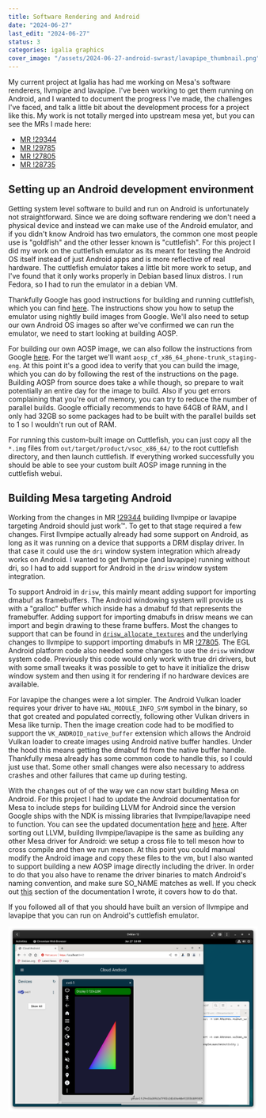 ```yaml
---
title: Software Rendering and Android
date: "2024-06-27"
last_edit: "2024-06-27"
status: 3
categories: igalia graphics
cover_image: "/assets/2024-06-27-android-swrast/lavapipe_thumbnail.png"
---
```


My current project at Igalia has had me working on Mesa's software renderers, llvmpipe and lavapipe. I've
been working to get them running on Android, and I wanted to document the progress I've made, the challenges
I've faced, and talk a little bit about the development process for a project like this. My work is not
totally merged into upstream mesa yet, but you can see the MRs I made here:

- [MR !29344](https://gitlab.freedesktop.org/mesa/mesa/-/merge_requests/29344)
- [MR !29785](https://gitlab.freedesktop.org/mesa/mesa/-/merge_requests/29785)
- [MR !27805](https://gitlab.freedesktop.org/mesa/mesa/-/merge_requests/27805)
- [MR !28735](https://gitlab.freedesktop.org/mesa/mesa/-/merge_requests/28735)

## Setting up an Android development environment

Getting system level software to build and run on Android is unfortunately not straightforward. Since we are doing
software rendering we don't need a physical device and instead we can make use of the Android emulator, and if you
didn't know Android has two emulators, the common one most people use is "goldfish" and the other lesser known
is "cuttlefish". For this project I did my work on the cuttlefish emulator as its meant for testing the
Android OS itself instead of just Android apps and is more reflective of real hardware. The cuttlefish emulator
takes a little bit more work to setup, and I've found that it only works properly in Debian based linux distros.
I run Fedora, so I had to run the emulator in a debian VM.

Thankfully Google has good instructions for building and running cuttlefish, which you can find [here](https://source.android.com/docs/devices/cuttlefish/get-started).
The instructions show you how to setup the emulator using nightly build images from Google. We'll also need to
setup our own Android OS images so after we've confirmed we can run the emulator, we need to start looking at
building AOSP.

For building our own AOSP image, we can also follow the instructions from Google [here](https://source.android.com/docs/setup/build/building).
For the target we'll want `aosp_cf_x86_64_phone-trunk_staging-eng`. At this point it's a good idea to verify that
you can build the image, which you can do by following the rest of the instructions on the page. Building
AOSP from source does take a while though, so prepare to wait potentially an entire day for the image to build.
Also if you get errors complaining that you're out of memory, you can try to reduce the number of parallel builds.
Google officially recommends to have 64GB of RAM, and I only had 32GB so some packages had to be built with the
parallel builds set to 1 so I wouldn't run out of RAM.

For running this custom-built image on Cuttlefish, you can just copy all the `*.img` files from `out/target/product/vsoc_x86_64/`
to the root cuttlefish directory, and then launch cuttlefish. If everything worked successfully you should be
able to see your custom built AOSP image running in the cuttlefish webui.

## Building Mesa targeting Android

Working from the changes in MR [!29344](https://gitlab.freedesktop.org/mesa/mesa/-/merge_requests/29344)
building llvmpipe or lavapipe targeting Android should just work™️. To get to that stage required a few
changes. First llvmpipe actually already had some support on Android, as long as it was running on a device
that supports a DRM display driver. In that case it could use the `dri` window system integration which already
works on Android. I wanted to get llvmpipe (and lavapipe) running without dri, so I had to add support for
Android in the `drisw` window system integration.

To support Android in `drisw`, this mainly meant adding support for importing dmabuf as framebuffers. The
Android windowing system will provide us with a "gralloc" buffer which inside has a dmabuf fd that represents
the framebuffer. Adding support for importing dmabufs in drisw means we can import and begin drawing to these
frame buffers. Most the changes to support that can be found in [`drisw_allocate_textures`](https://gitlab.freedesktop.org/mesa/mesa/-/blob/9705df53408777d493eab19e5a58c432c1e75acb/src/gallium/frontends/dri/drisw.c#L405)
and the underlying changes to llvmpipe to support importing dmabufs in MR [!27805](https://gitlab.freedesktop.org/mesa/mesa/-/merge_requests/27805).
The EGL Android platform code also needed some changes to use the `drisw` window system code. Previously this
code would only work with true dri drivers, but with some small tweaks it was possible to get to have it
initialize the drisw window system and then using it for rendering if no hardware devices are available.

For lavapipe the changes were a lot simpler. The Android Vulkan loader requires your driver to have
`HAL_MODULE_INFO_SYM` symbol in the binary, so that got created and populated correctly, following other Vulkan
drivers in Mesa like turnip. Then the image creation code had to be modified to support the
`VK_ANDROID_native_buffer` extension which allows the Android Vulkan loader to create images using Android native
buffer handles. Under the hood this means getting the dmabuf fd from the native buffer handle. Thankfully mesa
already has some common code to handle this, so I could just use that. Some other small changes were also
necessary to address crashes and other failures that came up during testing.

With the changes out of of the way we can now start building Mesa on Android. For this project I had to update
the Android documentation for Mesa to include steps for building LLVM for Android since the version Google ships
with the NDK is missing libraries that llvmpipe/lavapipe need to function. You can see the updated documentation
[here](https://gitlab.freedesktop.org/mesa/mesa/-/blob/9705df53408777d493eab19e5a58c432c1e75acb/docs/drivers/llvmpipe.rst)
and [here](https://gitlab.freedesktop.org/mesa/mesa/-/blob/9705df53408777d493eab19e5a58c432c1e75acb/docs/android.rst).
After sorting out LLVM, building llvmpipe/lavapipe is the same as building any other Mesa driver for Android: we
setup a cross file to tell meson how to cross compile and then we run meson. At this point you could manual modify
the Android image and copy these files to the vm, but I also wanted to support building a new AOSP image directly
including the driver. In order to do that you also have to rename the driver binaries to match Android's naming
convention, and make sure SO_NAME matches as well. If you check out [this](https://gitlab.freedesktop.org/mesa/mesa/-/blob/9705df53408777d493eab19e5a58c432c1e75acb/docs/android.rst?plain=1#L183)
section of the documentation I wrote, it covers how to do that.

If you followed all of that you should have built an version of llvmpipe and lavapipe that you can run on
Android's cuttlefish emulator.

![Android running lavapipe](/assets/2024-06-27-android-swrast/lavapipe.png)
